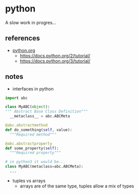 # python
A slow work in progres...

## references
* [python.org](https://www.python.org/)
  * https://docs.python.org/2/tutorial/
  *  https://docs.python.org/3/tutorial/

## notes
* interfaces in python
```python
import abc

class MyABC(object):
""" Abstract Base Class Definition"""
  __metaclass__ = abc.ABCMeta

@abc.abstractmethod
def do_something(self, value):
  """Required method"""

@abc.abstractproperty
def some_property(self):
  """Required property"""

# in python3 it would be...
class MyABC(metaclass=abc.ABCMeta):
  ...
```
* tuples vs arrays
  * arrays are of the same type, tuples allow a mix of types
